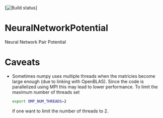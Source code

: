 [![Build status](https://travis-ci.org/davidkleiven/NeuralNetworkPotential.svg?branch=master)]
# NeuralNetworkPotential
Neural Network Pair Potential

# Caveats
 - Sometimes numpy uses multiple threads when the matricies become large enough
   (due to linking with OpenBLAS). Since the code is parallelized using
   MPI this may lead to lower performance.
   To limit the maximum number of threads set
   ```bash
   export OMP_NUM_THREADS=2
   ```
   if one want to limit the number of threads to 2.
